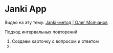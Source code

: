 # Janki App

Видео на эту тему: [Janki-метод | Олег Молчанов](https://www.youtube.com/watch?v=_dbSRVa1Lxw)

Подход интервальных повторений

1. Создаем карточку с вопросом и ответом
2. 
